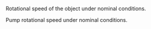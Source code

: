 Rotational speed of the object under nominal conditions.


<!-- comment -->


Pump rotational speed under nominal conditions.


